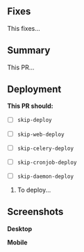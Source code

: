 ## Fixes
<!-- What bugs does this fix? Use this syntax to auto-close the issue: -->
<!-- https://docs.github.com/en/issues/tracking-your-work-with-issues/using-issues/linking-a-pull-request-to-an-issue#linking-a-pull-request-to-an-issue-using-a-keyword -->
<!-- E.g.: "Fixes: #XYZ" -->
This fixes...

## Summary
<!-- What does this fix, how did you fix it, what approach did you take, what gotchas are there in your code or compromises did you make? -->
This PR...

## Deployment

**This PR should:**
<!-- The following labels control the deployment of this PR if they’re applied. -->
<!-- Please put an "X" in the box on ones that apply. -->
- [ ] `skip-deploy`
<!-- The entire deployment can be skipped -->
<!-- This might be the case for a small fix, a tweak to documentation or something like that. -->
- [ ] `skip-web-deploy`
<!-- The web tier can be skipped -->
<!-- This is the case if you're working on code that doesn't affect the front end, like management commands, tasks, or documentation. -->
- [ ] `skip-celery-deploy`
<!-- Deployment to celery can be skipped -->
<!--This is the case if you make no changes to tasks.py or the code that tasks rely on. -->
- [ ] `skip-cronjob-deploy`
<!-- Deployment to cron jobs can be skipped -->
<!-- This is the case if no changes are made that affect cronjobs. -->
- [ ] `skip-daemon-deploy`
<!-- Deployment of daemons can be skipped -->
<!-- This is the case if you haven't updated daemons or the code they depend on. -->

<!-- **If deployment is required:** -->
<!-- What extra steps are needed to deploy this beyond the standard deploy? -->
<!-- Do scripts need to be run or things like that? -->
<!-- If this is more than a quick thing, a new issue should be created in our infra repo: https://github.com/freelawproject/infrastructure/issues/new (if you don’t have access to it, just put the steps here) -->
<!-- Please use an ordered list or delete this if no special steps are required: -->
1. To deploy...


## Screenshots
<!-- If this changes the front end, please include desktop and mobile screenshots or videos showing the new feature. -->
**Desktop**
<!-- YOUR IMAGE(S) HERE -->

**Mobile**
<!-- YOUR IMAGE(S) HERE -->

<!-- Thank you for contributing and filling out this form! -->
